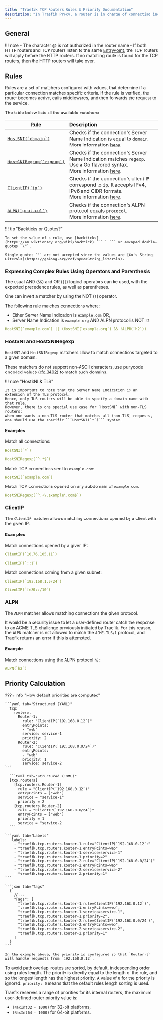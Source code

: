 ```yaml
---
title: "Traefik TCP Routers Rules & Priority Documentation"
description: "In Traefik Proxy, a router is in charge of connecting incoming requests to the Services that can handle them. Read the technical documentation."
---
```



## General 

!!! note
    - The character @ is not authorized in the router name
    - If both HTTP routers and TCP routers listen to the same [EntryPoint](../../../install-configuration/entrypoints.md), the TCP routers will apply before the HTTP routers. If no matching route is found for the TCP routers, then the HTTP routers will take over.

## Rules

Rules are a set of matchers configured with values, that determine if a particular connection matches specific criteria. If the rule is verified, the router becomes active, calls middlewares, and then forwards the request to the service.

The table below lists all the available matchers:

| Rule                                                        | Description                                                                                      |
|-------------------------------------------------------------|:-------------------------------------------------------------------------------------------------|
| <a id="HostSNIdomain" href="#HostSNIdomain" title="#HostSNIdomain">[```HostSNI(`domain`)```](#hostsni-and-hostsniregexp)</a> | Checks if the connection's Server Name Indication is equal to `domain`.<br /> More information [here](#hostsni-and-hostsniregexp).                          |
| <a id="HostSNIRegexpregexp" href="#HostSNIRegexpregexp" title="#HostSNIRegexpregexp">[```HostSNIRegexp(`regexp`)```](#hostsni-and-hostsniregexp)</a> | Checks if the connection's Server Name Indication matches `regexp`.<br />Use a [Go](https://golang.org/pkg/regexp/) flavored syntax.<br /> More information [here](#hostsni-and-hostsniregexp). |
| <a id="ClientIPip" href="#ClientIPip" title="#ClientIPip">[```ClientIP(`ip`)```](#clientip)</a> | Checks if the connection's client IP correspond to `ip`. It accepts IPv4, IPv6 and CIDR formats.<br /> More information [here](#clientip). |
| <a id="ALPNprotocol" href="#ALPNprotocol" title="#ALPNprotocol">[```ALPN(`protocol`)```](#alpn)</a> | Checks if the connection's ALPN protocol equals `protocol`.<br /> More information [here](#alpn).          |

!!! tip "Backticks or Quotes?"

    To set the value of a rule, use [backticks](https://en.wiktionary.org/wiki/backtick) ``` ` ``` or escaped double-quotes `\"`.

    Single quotes `'` are not accepted since the values are [Go's String Literals](https://golang.org/ref/spec#String_literals).

### Expressing Complex Rules Using Operators and Parenthesis

The usual AND (`&&`) and OR (`||`) logical operators can be used, with the expected precedence rules,
as well as parentheses.

One can invert a matcher by using the NOT (`!`) operator.

The following rule matches connections where:

- Either Server Name Indication is `example.com` OR,
- Server Name Indication is `example.org` AND ALPN protocol is NOT `h2`

```yaml
HostSNI(`example.com`) || (HostSNI(`example.org`) && !ALPN(`h2`))
```

### HostSNI and HostSNIRegexp

`HostSNI` and `HostSNIRegexp` matchers allow to match connections targeted to a given domain.

These matchers do not support non-ASCII characters, use punycode encoded values ([rfc 3492](https://tools.ietf.org/html/rfc3492)) to match such domains.

!!! note "HostSNI & TLS"

    It is important to note that the Server Name Indication is an extension of the TLS protocol.
    Hence, only TLS routers will be able to specify a domain name with that rule.
    However, there is one special use case for `HostSNI` with non-TLS routers:
    when one wants a non-TLS router that matches all (non-TLS) requests,
    one should use the specific ```HostSNI(`*`)``` syntax.

#### Examples

Match all connections:

```yaml tab="HostSNI"
HostSNI(`*`)
```

```yaml tab="HostSNIRegexp"
HostSNIRegexp(`^.*$`)
```

Match TCP connections sent to `example.com`:

```yaml
HostSNI(`example.com`)
```

Match TCP connections opened on any subdomain of `example.com`:

```yaml
HostSNIRegexp(`^.+\.example\.com$`)
```

### ClientIP

The `ClientIP` matcher allows matching connections opened by a client with the given IP.

#### Examples

Match connections opened by a given IP:

```yaml tab="IPv4"
ClientIP(`10.76.105.11`)
```

```yaml tab="IPv6"
ClientIP(`::1`)
```

Match connections coming from a given subnet:

```yaml tab="IPv4"
ClientIP(`192.168.1.0/24`)
```

```yaml tab="IPv6"
ClientIP(`fe80::/10`)
```

### ALPN

The `ALPN` matcher allows matching connections the given protocol.

It would be a security issue to let a user-defined router catch the response to
an ACME TLS challenge previously initiated by Traefik.
For this reason, the `ALPN` matcher is not allowed to match the `ACME-TLS/1`
protocol, and Traefik returns an error if this is attempted.

#### Example

Match connections using the ALPN protocol `h2`:

```yaml
ALPN(`h2`)
```

## Priority Calculation

???+ info "How default priorities are computed"

    ```yaml tab="Structured (YAML)"
      tcp:
        routers:
          Router-1:
            rule: "ClientIP(`192.168.0.12`)"
            entryPoints:
            - "web"
            service: service-1
            priority: 2
          Router-2:
            rule: "ClientIP(`192.168.0.0/24`)"
            entryPoints:
            - "web"
            priority: 1
            service: service-2
    ```

      ```toml tab="Structured (TOML)"
      [tcp.routers]
        [tcp.routers.Router-1]
          rule = "ClientIP(`192.168.0.12`)"
          entryPoints = ["web"]
          service = "service-1"
          priority = 2
        [tcp.routers.Router-2]
          rule = "ClientIP(`192.168.0.0/24`)"
          entryPoints = ["web"]
          priority = 1
          service = "service-2
      ```

    ```yaml tab="Labels"
       labels:
        - "traefik.tcp.routers.Router-1.rule="ClientIP(`192.168.0.12`)"
        - "traefik.tcp.routers.Router-1.entryPoints=web"
        - "traefik.tcp.routers.Router-1.service=service-1"
        - "traefik.tcp.routers.Router-1.priority=2"
        - "traefik.tcp.routers.Router-2.rule="ClientIP(`192.168.0.0/24`)"
        - "traefik.tcp.routers.Router-2.entryPoints=web"
        - "traefik.tcp.routers.Router-2.service=service-2"
        - "traefik.tcp.routers.Router-2.priority=1"
    ```

    ```json tab="Tags"
      {
        //...
        "Tags": [
          "traefik.tcp.routers.Router-1.rule=ClientIP(`192.168.0.12`)",
          "traefik.tcp.routers.Router-1.entryPoints=web",
          "traefik.tcp.routers.Router-1.service=service-1",
          "traefik.tcp.routers.Router-1.priority=2",
          "traefik.tcp.routers.Router-2.rule=ClientIP(`192.168.0.0/24`)",
          "traefik.tcp.routers.Router-2.entryPoints=web",
          "traefik.tcp.routers.Router-2.service=service-2",
          "traefik.tcp.routers.Router-2.priority=1"
        ]
      }
    ```

    In the example above, the priority is configured so that `Router-1` will handle requests from `192.168.0.12`.

To avoid path overlap, routes are sorted, by default, in descending order using rules length.
The priority is directly equal to the length of the rule, and so the longest length has the highest priority.
A value of `0` for the priority is ignored: `priority: 0` means that the default rules length sorting is used.

Traefik reserves a range of priorities for its internal routers, the maximum user-defined router priority value is:

- `(MaxInt32 - 1000)` for 32-bit platforms,
- `(MaxInt64 - 1000)` for 64-bit platforms.
